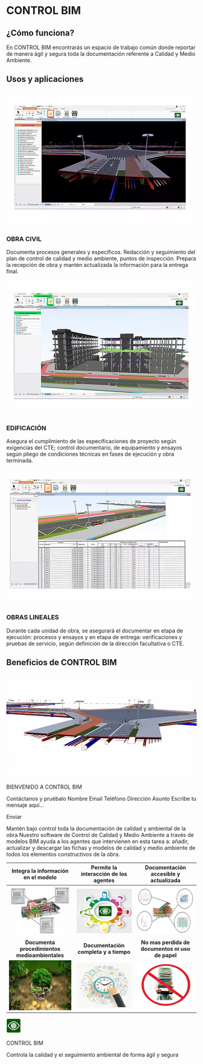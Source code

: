 # CONTROL BIM


## ¿Cómo funciona?
En CONTROL BIM encontrarás un espacio de trabajo común donde reportar de manera ágil y segura toda la documentación referente a Calidad y Medio Ambiente.

## Usos y aplicaciones
![Title img](./imgs/c01.png)
### OBRA CIVIL
Documenta procesos generales y específicos. Redacción y seguimiento del plan de control de calidad y medio ambiente, puntos de inspección. Prepara la recepción de obra y mantén actualizada la información para la entrega final.

![Title img](./imgs/c02.png)
### EDIFICACIÓN
Asegura el cumplimiento de las especificaciones de proyecto según exigencias del CTE; control documentario, de equipamiento y ensayos según pliego de condiciones técnicas en fases de ejecución y obra terminada.

![Title img](./imgs/c03.png)
### OBRAS LINEALES
Durante cada unidad de obra, se asegurará el documentar en etapa de ejecución: procesos y ensayos y en etapa de entrega: verificaciones y pruebas de servicio, según definición de la dirección facultativa o CTE.

## Beneficios de CONTROL BIM
![Title img](./imgs/web_01.png)

BIENVENIDO A CONTROL BIM
 
 
 
 
 
Contáctanos y pruébalo
Nombre
Email
Teléfono
Dirección
Asunto
Escribe tu mensaje aquí...

Enviar

Mantén bajo control toda la documentación de calidad y ambiental de la obra
Nuestro software de Control de Calidad y Medio Ambiente a través de modelos BIM ayuda a los agentes que intervienen en esta tarea a: añadir, actualizar y descargar las fichas y modelos de calidad y medio ambiente de todos los elementos constructivos de la obra.

|  **Integra la información en el modelo** |  **Permite la interacción de los agentes** | **Documentación accesible y actualizada**   |
|:---:|:---:|:---:|
|![a01](./imgs/a01.png)   |  ![a02](./imgs/a02.png) | ![a03](./imgs/a03.png)  |
| **Documenta procedimientos medioambientales** | **Documentación completa y a tiempo** | **No mas perdida de documentos ni uso de papel**|
| ![b01](./imgs/b01.png) | ![b02](./imgs/b02.png)| ![b03](./imgs/b03.png)| 







![logo](./imgs/logo2.png)

CONTROL BIM

Controla la calidad y el seguimiento ambiental de forma ágil y segura

